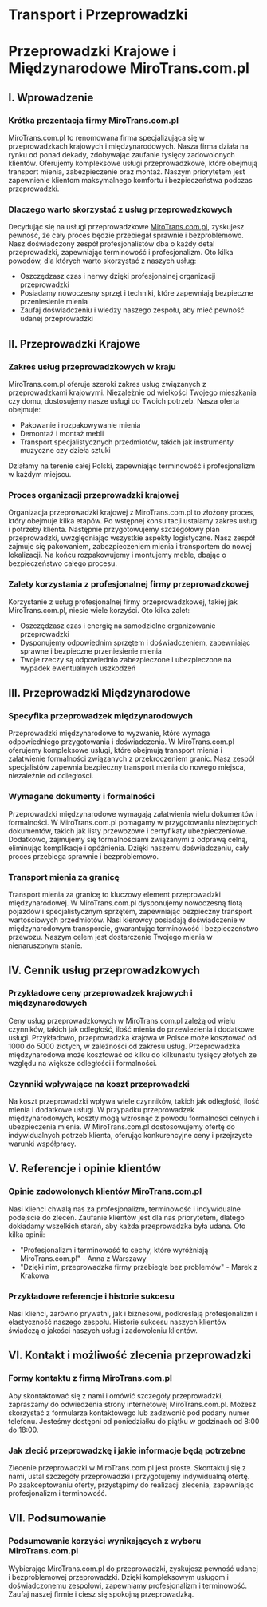 # Transport i Przeprowadzki

<h1 id="przeprowadzkikrajoweimidzynarodowemirotranscompl">Przeprowadzki Krajowe i Międzynarodowe MiroTrans.com.pl</h1>
<h2 id="iwprowadzenie">I. Wprowadzenie</h2>
<h3 id="krtkaprezentacjafirmymirotranscompl">Krótka prezentacja firmy MiroTrans.com.pl</h3>
<p>MiroTrans.com.pl to renomowana firma specjalizująca się w przeprowadzkach krajowych i międzynarodowych. Nasza firma działa na rynku od ponad dekady, zdobywając zaufanie tysięcy zadowolonych klientów. Oferujemy kompleksowe usługi przeprowadzkowe, które obejmują transport mienia, zabezpieczenie oraz montaż. Naszym priorytetem jest zapewnienie klientom maksymalnego komfortu i bezpieczeństwa podczas przeprowadzki.</p>
<h3 id="dlaczegowartoskorzystazusugprzeprowadzkowych">Dlaczego warto skorzystać z usług przeprowadzkowych</h3>
<p>Decydując się na usługi przeprowadzkowe <a href="https://www.mirotrans.com.pl" target="_blank">MiroTrans.com.pl</a>, zyskujesz pewność, że cały proces będzie przebiegał sprawnie i bezproblemowo. Nasz doświadczony zespół profesjonalistów dba o każdy detal przeprowadzki, zapewniając terminowość i profesjonalizm. Oto kilka powodów, dla których warto skorzystać z naszych usług:</p>
<ul>
<li>Oszczędzasz czas i nerwy dzięki profesjonalnej organizacji przeprowadzki</li>
<li>Posiadamy nowoczesny sprzęt i techniki, które zapewniają bezpieczne przeniesienie mienia</li>
<li>Zaufaj doświadczeniu i wiedzy naszego zespołu, aby mieć pewność udanej przeprowadzki</li>
</ul>
<h2 id="iiprzeprowadzkikrajowe">II. Przeprowadzki Krajowe</h2>
<h3 id="zakresusugprzeprowadzkowychwkraju">Zakres usług przeprowadzkowych w kraju</h3>
<p>MiroTrans.com.pl oferuje szeroki zakres usług związanych z przeprowadzkami krajowymi. Niezależnie od wielkości Twojego mieszkania czy domu, dostosujemy nasze usługi do Twoich potrzeb. Nasza oferta obejmuje:</p>
<ul>
<li>Pakowanie i rozpakowywanie mienia</li>
<li>Demontaż i montaż mebli</li>
<li>Transport specjalistycznych przedmiotów, takich jak instrumenty muzyczne czy dzieła sztuki</li>
</ul>
<p>Działamy na terenie całej Polski, zapewniając terminowość i profesjonalizm w każdym miejscu.</p>
<h3 id="procesorganizacjiprzeprowadzkikrajowej">Proces organizacji przeprowadzki krajowej</h3>
<p>Organizacja przeprowadzki krajowej z MiroTrans.com.pl to złożony proces, który obejmuje kilka etapów. Po wstępnej konsultacji ustalamy zakres usług i potrzeby klienta. Następnie przygotowujemy szczegółowy plan przeprowadzki, uwzględniając wszystkie aspekty logistyczne. Nasz zespół zajmuje się pakowaniem, zabezpieczeniem mienia i transportem do nowej lokalizacji. Na końcu rozpakowujemy i montujemy meble, dbając o bezpieczeństwo całego procesu.</p>
<h3 id="zaletykorzystaniazprofesjonalnejfirmyprzeprowadzkowej">Zalety korzystania z profesjonalnej firmy przeprowadzkowej</h3>
<p>Korzystanie z usług profesjonalnej firmy przeprowadzkowej, takiej jak MiroTrans.com.pl, niesie wiele korzyści. Oto kilka zalet:</p>
<ul>
<li>Oszczędzasz czas i energię na samodzielne organizowanie przeprowadzki</li>
<li>Dysponujemy odpowiednim sprzętem i doświadczeniem, zapewniając sprawne i bezpieczne przeniesienie mienia</li>
<li>Twoje rzeczy są odpowiednio zabezpieczone i ubezpieczone na wypadek ewentualnych uszkodzeń</li>
</ul>
<h2 id="iiiprzeprowadzkimidzynarodowe">III. Przeprowadzki Międzynarodowe</h2>
<h3 id="specyfikaprzeprowadzekmidzynarodowych">Specyfika przeprowadzek międzynarodowych</h3>
<p>Przeprowadzki międzynarodowe to wyzwanie, które wymaga odpowiedniego przygotowania i doświadczenia. W MiroTrans.com.pl oferujemy kompleksowe usługi, które obejmują transport mienia i załatwienie formalności związanych z przekroczeniem granic. Nasz zespół specjalistów zapewnia bezpieczny transport mienia do nowego miejsca, niezależnie od odległości.</p>
<h3 id="wymaganedokumentyiformalnoci">Wymagane dokumenty i formalności</h3>
<p>Przeprowadzki międzynarodowe wymagają załatwienia wielu dokumentów i formalności. W MiroTrans.com.pl pomagamy w przygotowaniu niezbędnych dokumentów, takich jak listy przewozowe i certyfikaty ubezpieczeniowe. Dodatkowo, zajmujemy się formalnościami związanymi z odprawą celną, eliminując komplikacje i opóźnienia. Dzięki naszemu doświadczeniu, cały proces przebiega sprawnie i bezproblemowo.</p>
<h3 id="transportmieniazagranic">Transport mienia za granicę</h3>
<p>Transport mienia za granicę to kluczowy element przeprowadzki międzynarodowej. W MiroTrans.com.pl dysponujemy nowoczesną flotą pojazdów i specjalistycznym sprzętem, zapewniając bezpieczny transport wartościowych przedmiotów. Nasi kierowcy posiadają doświadczenie w międzynarodowym transporcie, gwarantując terminowość i bezpieczeństwo przewozu. Naszym celem jest dostarczenie Twojego mienia w nienaruszonym stanie.</p>
<h2 id="ivcennikusugprzeprowadzkowych">IV. Cennik usług przeprowadzkowych</h2>
<h3 id="przykadowecenyprzeprowadzekkrajowychimidzynarodowych">Przykładowe ceny przeprowadzek krajowych i międzynarodowych</h3>
<p>Ceny usług przeprowadzkowych w MiroTrans.com.pl zależą od wielu czynników, takich jak odległość, ilość mienia do przewiezienia i dodatkowe usługi. Przykładowo, przeprowadzka krajowa w Polsce może kosztować od 1000 do 5000 złotych, w zależności od zakresu usług. Przeprowadzka międzynarodowa może kosztować od kilku do kilkunastu tysięcy złotych ze względu na większe odległości i formalności.</p>
<h3 id="czynnikiwpywajcenakosztprzeprowadzki">Czynniki wpływające na koszt przeprowadzki</h3>
<p>Na koszt przeprowadzki wpływa wiele czynników, takich jak odległość, ilość mienia i dodatkowe usługi. W przypadku przeprowadzek międzynarodowych, koszty mogą wzrosnąć z powodu formalności celnych i ubezpieczenia mienia. W MiroTrans.com.pl dostosowujemy ofertę do indywidualnych potrzeb klienta, oferując konkurencyjne ceny i przejrzyste warunki współpracy.</p>
<h2 id="vreferencjeiopinieklientw">V. Referencje i opinie klientów</h2>
<h3 id="opiniezadowolonychklientwmirotranscompl">Opinie zadowolonych klientów MiroTrans.com.pl</h3>
<p>Nasi klienci chwalą nas za profesjonalizm, terminowość i indywidualne podejście do zleceń. Zaufanie klientów jest dla nas priorytetem, dlatego dokładamy wszelkich starań, aby każda przeprowadzka była udana. Oto kilka opinii:</p>
<ul>
<li>"Profesjonalizm i terminowość to cechy, które wyróżniają MiroTrans.com.pl" - Anna z Warszawy</li>
<li>"Dzięki nim, przeprowadzka firmy przebiegła bez problemów" - Marek z Krakowa</li>
</ul>
<h3 id="przykadowereferencjeihistoriesukcesu">Przykładowe referencje i historie sukcesu</h3>
<p>Nasi klienci, zarówno prywatni, jak i biznesowi, podkreślają profesjonalizm i elastyczność naszego zespołu. Historie sukcesu naszych klientów świadczą o jakości naszych usług i zadowoleniu klientów.</p>
<h2 id="vikontaktimoliwozleceniaprzeprowadzki">VI. Kontakt i możliwość zlecenia przeprowadzki</h2>
<h3 id="formykontaktuzfirmmirotranscompl">Formy kontaktu z firmą MiroTrans.com.pl</h3>
<p>Aby skontaktować się z nami i omówić szczegóły przeprowadzki, zapraszamy do odwiedzenia strony internetowej MiroTrans.com.pl. Możesz skorzystać z formularza kontaktowego lub zadzwonić pod podany numer telefonu. Jesteśmy dostępni od poniedziałku do piątku w godzinach od 8:00 do 18:00.</p>
<h3 id="jakzleciprzeprowadzkijakieinformacjebdpotrzebne">Jak zlecić przeprowadzkę i jakie informacje będą potrzebne</h3>
<p>Zlecenie przeprowadzki w MiroTrans.com.pl jest proste. Skontaktuj się z nami, ustal szczegóły przeprowadzki i przygotujemy indywidualną ofertę. Po zaakceptowaniu oferty, przystąpimy do realizacji zlecenia, zapewniając profesjonalizm i terminowość.</p>
<h2 id="viipodsumowanie">VII. Podsumowanie</h2>
<h3 id="podsumowaniekorzyciwynikajcychzwyborumirotranscompl">Podsumowanie korzyści wynikających z wyboru MiroTrans.com.pl</h3>
<p>Wybierając MiroTrans.com.pl do przeprowadzki, zyskujesz pewność udanej i bezproblemowej przeprowadzki. Dzięki kompleksowym usługom i doświadczonemu zespołowi, zapewniamy profesjonalizm i terminowość. Zaufaj naszej firmie i ciesz się spokojną przeprowadzką.</p>
